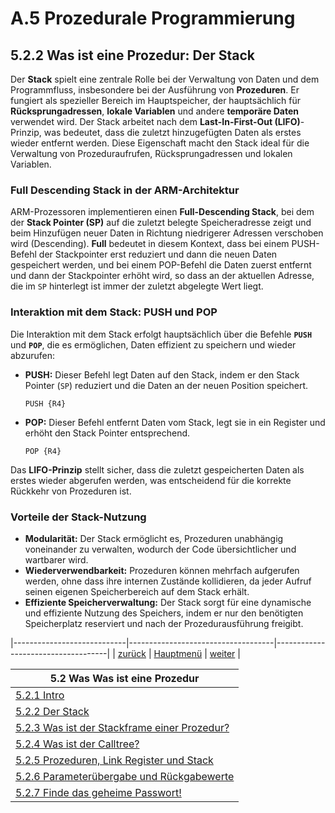 # A.5 Prozedurale Programmierung
## 5.2.2 Was ist eine Prozedur: Der Stack

Der **Stack** spielt eine zentrale Rolle bei der Verwaltung von Daten und dem Programmfluss, insbesondere bei der Ausführung von **Prozeduren**. Er fungiert als spezieller Bereich im Hauptspeicher, der hauptsächlich für **Rücksprungadressen**, **lokale Variablen** und andere **temporäre Daten** verwendet wird. Der Stack arbeitet nach dem **Last-In-First-Out (LIFO)**-Prinzip, was bedeutet, dass die zuletzt hinzugefügten Daten als erstes wieder entfernt werden. Diese Eigenschaft macht den Stack ideal für die Verwaltung von Prozeduraufrufen, Rücksprungadressen und lokalen Variablen.

### **Full Descending Stack in der ARM-Architektur**

ARM-Prozessoren implementieren einen **Full-Descending Stack**, bei dem der **Stack Pointer (SP)** auf die zuletzt belegte Speicheradresse zeigt und beim Hinzufügen neuer Daten in Richtung niedrigerer Adressen verschoben wird (Descending). **Full** bedeutet in diesem Kontext, dass bei einem PUSH-Befehl der Stackpointer erst reduziert und dann die neuen Daten gespeichert werden, und bei einem POP-Befehl die Daten zuerst entfernt und dann der Stackpointer erhöht wird, so dass an der aktuellen Adresse, die im `SP` hinterlegt ist immer der zuletzt abgelegte Wert liegt.

### Interaktion mit dem Stack: PUSH und POP

Die Interaktion mit dem Stack erfolgt hauptsächlich über die Befehle **`PUSH`** und **`POP`**, die es ermöglichen, Daten effizient zu speichern und wieder abzurufen:

- **PUSH:** Dieser Befehl legt Daten auf den Stack, indem er den Stack Pointer (`SP`) reduziert und die Daten an der neuen Position speichert.
  ```assembly
  PUSH {R4} 
  ```

- **POP:** Dieser Befehl entfernt Daten vom Stack, legt sie in ein Register und erhöht den Stack Pointer entsprechend.
  ```assembly
  POP {R4} 
  ```

Das **LIFO-Prinzip** stellt sicher, dass die zuletzt gespeicherten Daten als erstes wieder abgerufen werden, was entscheidend für die korrekte Rückkehr von Prozeduren ist.

### Vorteile der Stack-Nutzung

- **Modularität:** Der Stack ermöglicht es, Prozeduren unabhängig voneinander zu verwalten, wodurch der Code übersichtlicher und wartbarer wird.
- **Wiederverwendbarkeit:** Prozeduren können mehrfach aufgerufen werden, ohne dass ihre internen Zustände kollidieren, da jeder Aufruf seinen eigenen Speicherbereich auf dem Stack erhält.
- **Effiziente Speicherverwaltung:** Der Stack sorgt für eine dynamische und effiziente Nutzung des Speichers, indem er nur den benötigten Speicherplatz reserviert und nach der Prozedurausführung freigibt.

|----------------------------|------------------------------------|------------------------------------|
|   [zurück](wasistproz.md)  |   [Hauptmenü](../ueberblick.md)    |   [weiter](wasiststackframe.md)    |


| **5.2 Was Was ist eine Prozedur**                                             |
|-------------------------------------------------------------------------------|
| [5.2.1 Intro](wasistproz.md)                                                  |
| [5.2.2 Der Stack](wasiststack.md)                                             |
| [5.2.3 Was ist der Stackframe einer Prozedur?](wasiststackframe.md)           |
| [5.2.4 Was ist der Calltree?](wasistcalltree.md)                              |
| [5.2.5 Prozeduren, Link Register und Stack](prozlrstack.md)                   |
| [5.2.6 Parameterübergabe und Rückgabewerte](param.md)                         |
| [5.2.7 Finde das geheime Passwort!](disasm_ue.md)                             |
